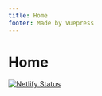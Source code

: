 ```yaml
---
title: Home
footer: Made by Vuepress
---
```


# Home

[![Netlify Status](https://api.netlify.com/api/v1/badges/b38bee0c-1d1c-4c8d-88fa-9d5a527de498/deploy-status)](https://app.netlify.com/sites/blog-jdev/deploys)